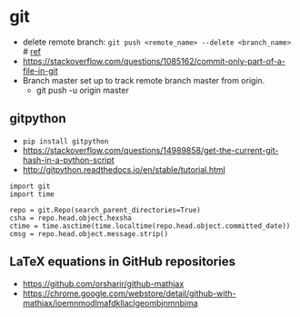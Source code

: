 # git

* delete remote branch: `git push <remote_name> --delete <branch_name>` # [ref](https://stackoverflow.com/questions/2003505/how-do-i-delete-a-git-branch-both-locally-and-remotely)
* https://stackoverflow.com/questions/1085162/commit-only-part-of-a-file-in-git
* Branch master set up to track remote branch master from origin.
  * git push -u origin master
  
## gitpython
* `pip install gitpython`
* https://stackoverflow.com/questions/14989858/get-the-current-git-hash-in-a-python-script
* http://gitpython.readthedocs.io/en/stable/tutorial.html
```
import git
import time

repo = git.Repo(search_parent_directories=True)
csha = repo.head.object.hexsha
ctime = time.asctime(time.localtime(repo.head.object.committed_date))
cmsg = repo.head.object.message.strip()
```

## LaTeX equations in GitHub repositories
* https://github.com/orsharir/github-mathjax
* https://chrome.google.com/webstore/detail/github-with-mathjax/ioemnmodlmafdkllaclgeombjnmnbima
